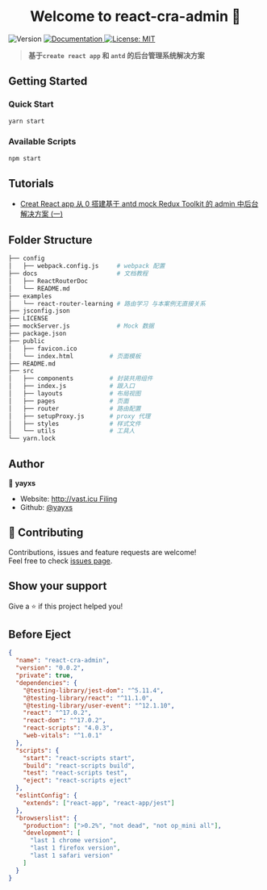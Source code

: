 <h1 align="center">Welcome to react-cra-admin 👋</h1>
<p>
  <img alt="Version" src="https://img.shields.io/badge/version-0.0.1-blue.svg?cacheSeconds=2592000" />
  <a href="https://github.com/yayxs/react-cra-admin/tree/master/docs" target="_blank">
    <img alt="Documentation" src="https://img.shields.io/badge/documentation-yes-brightgreen.svg" />
  </a>
  <a href="#" target="_blank">
    <img alt="License: MIT" src="https://img.shields.io/badge/License-MIT-yellow.svg" />
  </a>
</p>

> **基于`create react app` 和 `antd` 的后台管理系统解决方案**

## Getting Started

### Quick Start

```bash
yarn start
```

### Available Scripts

```bash
npm start

```

## Tutorials

- [Creat React app 从 0 搭建基于 antd mock Redux Toolkit 的 admin 中后台解决方案 (一)](https://github.com/yayxs/react-cra-admin/tree/master/docs)

## Folder Structure

```sh
├── config
│   ├── webpack.config.js     # webpack 配置
├── docs                      # 文档教程
│   ├── ReactRouterDoc
│   └── README.md
├── examples
│   └── react-router-learning # 路由学习 与本案例无直接关系
├── jsconfig.json
├── LICENSE
├── mockServer.js             # Mock 数据
├── package.json
├── public
│   ├── favicon.ico
│   └── index.html          # 页面模板
├── README.md
├── src
│   ├── components          # 封装共用组件
│   ├── index.js            # 跟入口
│   ├── layouts             # 布局视图
│   ├── pages               # 页面
│   ├── router              # 路由配置
│   ├── setupProxy.js       # proxy 代理
│   ├── styles              # 样式文件
│   └── utils               # 工具人
└── yarn.lock

```

## Author

👤 **yayxs**

- Website: [http://vast.icu Filing](http://vast.icu)
- Github: [@yayxs](https://github.com/yayxs)

## 🤝 Contributing

Contributions, issues and feature requests are welcome!<br />Feel free to check [issues page](https://github.com/yayxs/react-cra-admin/issues).

## Show your support

Give a ⭐️ if this project helped you!

## Before Eject

```json
{
  "name": "react-cra-admin",
  "version": "0.0.2",
  "private": true,
  "dependencies": {
    "@testing-library/jest-dom": "^5.11.4",
    "@testing-library/react": "^11.1.0",
    "@testing-library/user-event": "^12.1.10",
    "react": "^17.0.2",
    "react-dom": "^17.0.2",
    "react-scripts": "4.0.3",
    "web-vitals": "^1.0.1"
  },
  "scripts": {
    "start": "react-scripts start",
    "build": "react-scripts build",
    "test": "react-scripts test",
    "eject": "react-scripts eject"
  },
  "eslintConfig": {
    "extends": ["react-app", "react-app/jest"]
  },
  "browserslist": {
    "production": [">0.2%", "not dead", "not op_mini all"],
    "development": [
      "last 1 chrome version",
      "last 1 firefox version",
      "last 1 safari version"
    ]
  }
}
```

